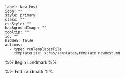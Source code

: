 
```meta-bind-button
label: New Host
icon: ""
style: primary
class: ""
cssStyle: ""
backgroundImage: ""
tooltip: ""
id: ""
hidden: false
actions:
  - type: runTemplaterFile
    templateFile: xtras/Templates/template newhost.md

```


%% Begin Landmark %%


%% End Landmark %%

